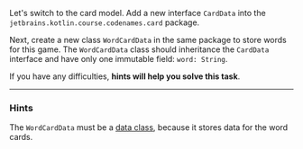 Let's switch to the card model. Add a new interface `CardData` into the `jetbrains.kotlin.course.codenames.card` package.

Next, create a new class `WordCardData` in the same package to store words for this game.
The  `WordCardData` class should inheritance the `CardData` interface 
and have only one immutable field: `word: String`.

If you have any difficulties, **hints will help you solve this task**.

----

### Hints

<div class="hint" title="The type of the WordCardData class">
  
The `WordCardData` must be a [data class](https://kotlinlang.org/docs/data-classes.html), because it stores data for the word cards.
</div>
